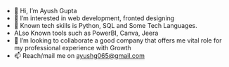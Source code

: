 - 👋 Hi, I’m Ayush Gupta
- 👀 I’m interested in web development, fronted designing
- 🌱 Known tech skills is Python, SQL and Some Tech Languages.
- ALso Known tools such as PowerBI, Canva, Jeera
- 💞️ I’m looking to collaborate a good company that offers me vital role for my professional experience with Growth
- 📫 Reach/mail me on ayushg065@gmail.com 
<!---
This-is-Ayush/This-is-Ayush is a ✨ special ✨ repository because its `README.md` (this file) appears on your GitHub profile.
You can click the Preview link to take a look at your changes.
--->
